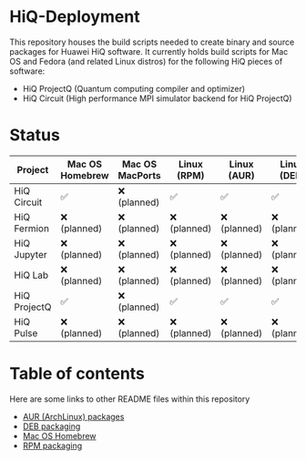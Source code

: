 # HiQ-Deployment

This repository houses the build scripts needed to create binary and source packages for Huawei HiQ software. It
currently holds build scripts for Mac OS and Fedora (and related Linux distros) for the following HiQ pieces of
software:

- HiQ ProjectQ (Quantum computing compiler and optimizer)
- HiQ Circuit (High performance MPI simulator backend for HiQ ProjectQ)


# Status

| Project      | Mac OS Homebrew | Mac OS MacPorts | Linux (RPM)  | Linux (AUR)  | Linux (DEB)  | Windows (Chocolatey) |
|--------------|-----------------|-----------------|--------------|--------------|--------------|----------------------|
| HiQ Circuit  | ✅              | ❌ (planned)    | ✅           | ✅           | ✅           | ❌                   |
| HiQ Fermion  | ❌ (planned)    | ❌ (planned)    | ❌ (planned) | ❌ (planned) | ❌ (planned) | ❌                   |
| HiQ Jupyter  | ❌ (planned)    | ❌ (planned)    | ❌ (planned) | ❌ (planned) | ❌ (planned) | ❌                   |
| HiQ Lab      | ❌ (planned)    | ❌ (planned)    | ❌ (planned) | ❌ (planned) | ❌ (planned) | ❌                   |
| HiQ ProjectQ | ✅              | ❌ (planned)    | ✅           | ✅           | ✅           | ❌                   |
| HiQ Pulse    | ❌ (planned)    | ❌ (planned)    | ❌ (planned) | ❌ (planned) | ❌ (planned) | ❌                   |

# Table of contents

Here are some links to other README files within this repository

  - [AUR (ArchLinux) packages](aur/README.md)
  - [DEB packaging](deb/README.md)
  - [Mac OS Homebrew](Formula/README.md)
  - [RPM packaging](rpm/README.md)
